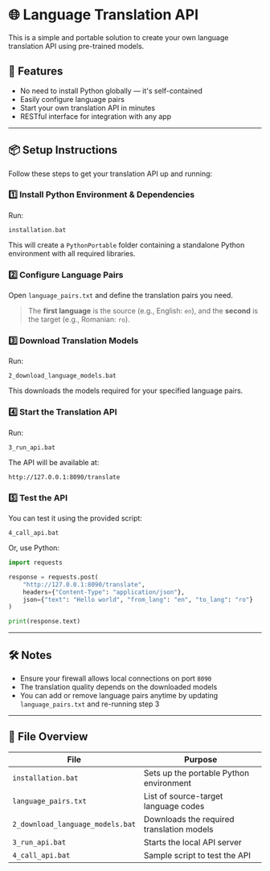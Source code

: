 # 🌐 Language Translation API

This is a simple and portable solution to create your own language translation API using pre-trained models.

## 🚀 Features
- No need to install Python globally — it's self-contained
- Easily configure language pairs
- Start your own translation API in minutes
- RESTful interface for integration with any app

---

## 📦 Setup Instructions

Follow these steps to get your translation API up and running:

### 1️⃣ Install Python Environment & Dependencies
Run:
```
installation.bat
```
This will create a `PythonPortable` folder containing a standalone Python environment with all required libraries.

### 2️⃣ Configure Language Pairs
Open `language_pairs.txt` and define the translation pairs you need.

> The **first language** is the source (e.g., English: `en`), and the **second** is the target (e.g., Romanian: `ro`).

### 3️⃣ Download Translation Models
Run:
```
2_download_language_models.bat
```
This downloads the models required for your specified language pairs.

### 4️⃣ Start the Translation API
Run:
```
3_run_api.bat
```
The API will be available at:
```
http://127.0.0.1:8090/translate
```

### 5️⃣ Test the API
You can test it using the provided script:
```
4_call_api.bat
```
Or, use Python:
```python
import requests

response = requests.post(
    "http://127.0.0.1:8090/translate",
    headers={"Content-Type": "application/json"},
    json={"text": "Hello world", "from_lang": "en", "to_lang": "ro"}
)

print(response.text)
```

---

## 🛠 Notes
- Ensure your firewall allows local connections on port `8090`
- The translation quality depends on the downloaded models
- You can add or remove language pairs anytime by updating `language_pairs.txt` and re-running step 3

---

## 📁 File Overview

| File | Purpose |
|------|---------|
| `installation.bat` | Sets up the portable Python environment |
| `language_pairs.txt` | List of source-target language codes |
| `2_download_language_models.bat` | Downloads the required translation models |
| `3_run_api.bat` | Starts the local API server |
| `4_call_api.bat` | Sample script to test the API |
